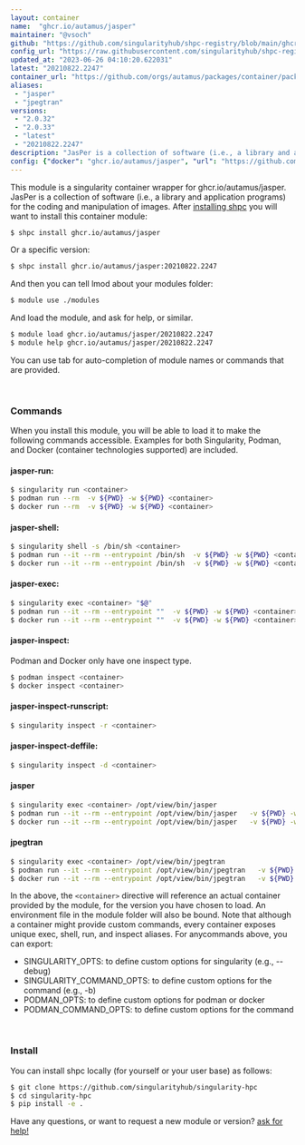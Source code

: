 ```yaml
---
layout: container
name:  "ghcr.io/autamus/jasper"
maintainer: "@vsoch"
github: "https://github.com/singularityhub/shpc-registry/blob/main/ghcr.io/autamus/jasper/container.yaml"
config_url: "https://raw.githubusercontent.com/singularityhub/shpc-registry/main/ghcr.io/autamus/jasper/container.yaml"
updated_at: "2023-06-26 04:10:20.622031"
latest: "20210822.2247"
container_url: "https://github.com/orgs/autamus/packages/container/package/jasper"
aliases:
 - "jasper"
 - "jpegtran"
versions:
 - "2.0.32"
 - "2.0.33"
 - "latest"
 - "20210822.2247"
description: "JasPer is a collection of software (i.e., a library and application programs) for the coding and manipulation of images."
config: {"docker": "ghcr.io/autamus/jasper", "url": "https://github.com/orgs/autamus/packages/container/package/jasper", "maintainer": "@vsoch", "description": "JasPer is a collection of software (i.e., a library and application programs) for the coding and manipulation of images.", "latest": {"20210822.2247": "sha256:3daa467e6540c4687cdba590c74ef74feb866e5f2a8145bc592f4b89869d393c"}, "tags": {"2.0.32": "sha256:b6859fabe2d63ee45a5c3ff5aa3adeac11c3faf85a4e087c0abcc61e43e41f03", "2.0.33": "sha256:a675864cf6035dbf891e3af7f2b3c70e4c8e3e03c6cf5570dbe3ea259b68886d", "latest": "sha256:31ff2e3442c909eeb41ae66b5c2c3b92674275a53620430bd1f5d50953b99809", "20210822.2247": "sha256:3daa467e6540c4687cdba590c74ef74feb866e5f2a8145bc592f4b89869d393c"}, "aliases": {"jasper": "/opt/view/bin/jasper", "jpegtran": "/opt/view/bin/jpegtran"}}
---
```


This module is a singularity container wrapper for ghcr.io/autamus/jasper.
JasPer is a collection of software (i.e., a library and application programs) for the coding and manipulation of images.
After [installing shpc](#install) you will want to install this container module:


```bash
$ shpc install ghcr.io/autamus/jasper
```

Or a specific version:

```bash
$ shpc install ghcr.io/autamus/jasper:20210822.2247
```

And then you can tell lmod about your modules folder:

```bash
$ module use ./modules
```

And load the module, and ask for help, or similar.

```bash
$ module load ghcr.io/autamus/jasper/20210822.2247
$ module help ghcr.io/autamus/jasper/20210822.2247
```

You can use tab for auto-completion of module names or commands that are provided.

<br>

### Commands

When you install this module, you will be able to load it to make the following commands accessible.
Examples for both Singularity, Podman, and Docker (container technologies supported) are included.

#### jasper-run:

```bash
$ singularity run <container>
$ podman run --rm  -v ${PWD} -w ${PWD} <container>
$ docker run --rm  -v ${PWD} -w ${PWD} <container>
```

#### jasper-shell:

```bash
$ singularity shell -s /bin/sh <container>
$ podman run --it --rm --entrypoint /bin/sh  -v ${PWD} -w ${PWD} <container>
$ docker run --it --rm --entrypoint /bin/sh  -v ${PWD} -w ${PWD} <container>
```

#### jasper-exec:

```bash
$ singularity exec <container> "$@"
$ podman run --it --rm --entrypoint ""  -v ${PWD} -w ${PWD} <container> "$@"
$ docker run --it --rm --entrypoint ""  -v ${PWD} -w ${PWD} <container> "$@"
```

#### jasper-inspect:

Podman and Docker only have one inspect type.

```bash
$ podman inspect <container>
$ docker inspect <container>
```

#### jasper-inspect-runscript:

```bash
$ singularity inspect -r <container>
```

#### jasper-inspect-deffile:

```bash
$ singularity inspect -d <container>
```


#### jasper

```bash
$ singularity exec <container> /opt/view/bin/jasper
$ podman run --it --rm --entrypoint /opt/view/bin/jasper   -v ${PWD} -w ${PWD} <container> -c " $@"
$ docker run --it --rm --entrypoint /opt/view/bin/jasper   -v ${PWD} -w ${PWD} <container> -c " $@"
```


#### jpegtran

```bash
$ singularity exec <container> /opt/view/bin/jpegtran
$ podman run --it --rm --entrypoint /opt/view/bin/jpegtran   -v ${PWD} -w ${PWD} <container> -c " $@"
$ docker run --it --rm --entrypoint /opt/view/bin/jpegtran   -v ${PWD} -w ${PWD} <container> -c " $@"
```



In the above, the `<container>` directive will reference an actual container provided
by the module, for the version you have chosen to load. An environment file in the
module folder will also be bound. Note that although a container
might provide custom commands, every container exposes unique exec, shell, run, and
inspect aliases. For anycommands above, you can export:

 - SINGULARITY_OPTS: to define custom options for singularity (e.g., --debug)
 - SINGULARITY_COMMAND_OPTS: to define custom options for the command (e.g., -b)
 - PODMAN_OPTS: to define custom options for podman or docker
 - PODMAN_COMMAND_OPTS: to define custom options for the command

<br>

### Install

You can install shpc locally (for yourself or your user base) as follows:

```bash
$ git clone https://github.com/singularityhub/singularity-hpc
$ cd singularity-hpc
$ pip install -e .
```

Have any questions, or want to request a new module or version? [ask for help!](https://github.com/singularityhub/singularity-hpc/issues)